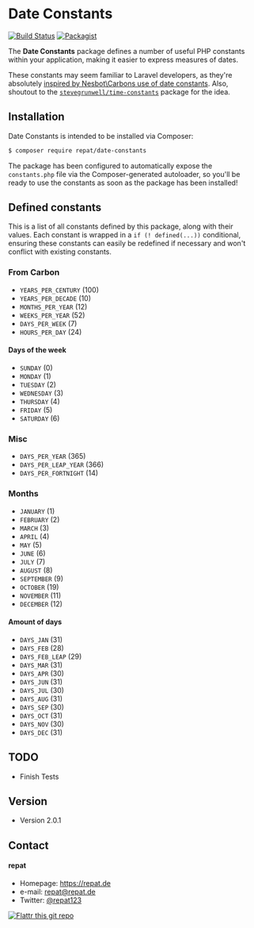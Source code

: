 # Date Constants
[![Build Status](https://travis-ci.org/repat/date-constants.svg?branch=develop)](https://travis-ci.org/repat/date-constants)
[![Packagist](https://img.shields.io/packagist/v/repat/date-constants.svg)](https://packagist.org/packages/repat/date-constants)

The **Date Constants** package defines a number of useful PHP constants within your application, making it easier to express measures of dates.

These constants may seem familiar to Laravel developers, as they're absolutely [inspired by Nesbot\Carbons use of date constants](https://carbon.nesbot.com/docs/#api-constants). Also, shoutout to the [`stevegrunwell/time-constants`](https://github.com/stevegrunwell/time-constants) package for the idea.

## Installation
Date Constants is intended to be installed via Composer:

```sh
$ composer require repat/date-constants
```

The package has been configured to automatically expose the `constants.php` file via the Composer-generated autoloader, so you'll be ready to use the constants as soon as the package has been installed!

## Defined constants
This is a list of all constants defined by this package, along with their values. Each constant is wrapped in a `if (! defined(...))` conditional, ensuring these constants can easily be redefined if necessary and won't conflict with existing constants.

### From Carbon
* `YEARS_PER_CENTURY` (100)
* `YEARS_PER_DECADE` (10)
* `MONTHS_PER_YEAR` (12)
* `WEEKS_PER_YEAR` (52)
* `DAYS_PER_WEEK` (7)
* `HOURS_PER_DAY` (24)

#### Days of the week
* `SUNDAY` (0)
* `MONDAY` (1)
* `TUESDAY` (2)
* `WEDNESDAY` (3)
* `THURSDAY` (4)
* `FRIDAY` (5)
* `SATURDAY` (6)

### Misc
* `DAYS_PER_YEAR` (365)
* `DAYS_PER_LEAP_YEAR` (366)
* `DAYS_PER_FORTNIGHT` (14)

### Months
* `JANUARY` (1)
* `FEBRUARY` (2)
* `MARCH` (3)
* `APRIL` (4)
* `MAY` (5)
* `JUNE` (6)
* `JULY` (7)
* `AUGUST` (8)
* `SEPTEMBER` (9)
* `OCTOBER` (19)
* `NOVEMBER` (11)
* `DECEMBER` (12)

#### Amount of days
* `DAYS_JAN` (31)
* `DAYS_FEB` (28)
* `DAYS_FEB_LEAP` (29)
* `DAYS_MAR` (31)
* `DAYS_APR` (30)
* `DAYS_JUN` (31)
* `DAYS_JUL` (30)
* `DAYS_AUG` (31)
* `DAYS_SEP` (30)
* `DAYS_OCT` (31)
* `DAYS_NOV` (30)
* `DAYS_DEC` (31)


## TODO
* Finish Tests


## Version
* Version 2.0.1

## Contact
#### repat
* Homepage: https://repat.de
* e-mail: repat@repat.de
* Twitter: [@repat123](https://twitter.com/repat123 "repat123 on twitter")

[![Flattr this git repo](http://api.flattr.com/button/flattr-badge-large.png)](https://flattr.com/submit/auto?user_id=repat&url=https://github.com/repat/date-constants&title=date-constants&language=&tags=github&category=software)
